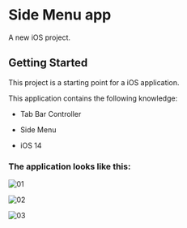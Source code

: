 # Side Menu app

A new iOS project.

## Getting Started

This project is a starting point for a iOS application.

This application contains the following knowledge:

- Tab Bar Controller

- Side Menu

- iOS 14

  
  
### The application looks like this:

![01](https://github.com/user-attachments/assets/44c6b7f1-4277-4aec-8523-f4ab623c2b2c)

![02](https://github.com/user-attachments/assets/490e8608-34aa-48f2-98e7-436bc4081ab3)

![03](https://github.com/user-attachments/assets/d8f9a55a-f83a-429f-85a9-e8325d989280)
